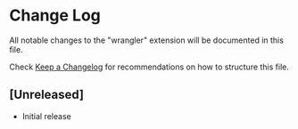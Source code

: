 # Change Log

All notable changes to the "wrangler" extension will be documented in this file.

Check [Keep a Changelog](http://keepachangelog.com/) for recommendations on how to structure this file.

## [Unreleased]

- Initial release